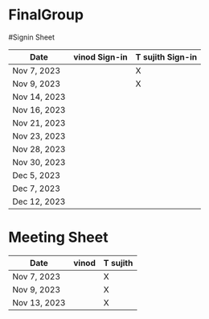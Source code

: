 # FinalGroup

#Signin Sheet

| Date        | vinod Sign-in    | T sujith Sign-in |
|-------------|------------------|------------------|
| Nov 7, 2023 |                  |       X          |
| Nov 9, 2023 |                  |       X          |            
| Nov 14, 2023|                  |                  |
| Nov 16, 2023|                  |                  |
| Nov 21, 2023|                  |                  |
| Nov 23, 2023|                  |                  |
| Nov 28, 2023|                  |                  |
| Nov 30, 2023|                  |                  |
| Dec 5, 2023 |                  |                  |
| Dec 7, 2023 |                  |                  |
| Dec 12, 2023|                  |                  |




# Meeting Sheet


| Date        |     vinod        |     T sujith     |
|-------------|------------------|------------------|
| Nov 7, 2023 |                  |       X          |
| Nov 9, 2023 |                  |       X          |            
| Nov 13, 2023|                  |       X          |


